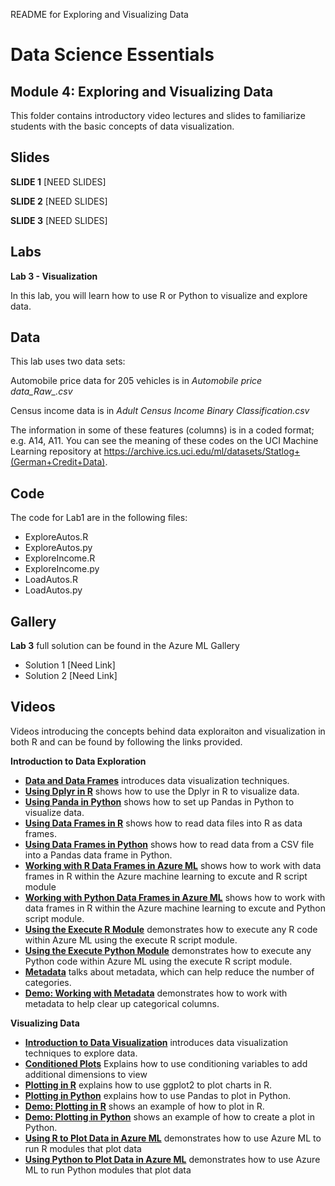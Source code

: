 README for Exploring and Visualizing Data
# Data Science Essentials   
## Module 4: Exploring and Visualizing Data

This folder contains introductory video lectures and slides to familiarize students with the basic concepts of data visualization. 

## Slides  

**SLIDE 1**  [NEED SLIDES]

**SLIDE 2**  [NEED SLIDES]

**SLIDE 3**  [NEED SLIDES]

## Labs

**Lab 3 - Visualization** 

In this lab, you will learn how to use R or Python to visualize and explore data.

## Data

This lab uses two data sets:

Automobile price data for 205 vehicles is in *Automobile price data_Raw_.csv*

Census income data is in *Adult Census Income Binary Classification.csv*

The information in some of these features (columns) is in a coded format; e.g. A14, A11. You can see the meaning of these codes on the UCI Machine Learning repository at
https://archive.ics.uci.edu/ml/datasets/Statlog+(German+Credit+Data).

## Code

The code for Lab1 are in the following files:

- ExploreAutos.R
- ExploreAutos.py
- ExploreIncome.R
- ExploreIncome.py
- LoadAutos.R
- LoadAutos.py

## Gallery

**Lab 3** full solution can be found in the Azure ML Gallery

- Solution 1 [Need Link]
- Solution 2 [Need Link]

## Videos  

Videos introducing the concepts behind data exploraiton and visualization in both R and can be found by following the links provided. 

**Introduction to Data Exploration**

- **[Data and Data Frames](https://youtu.be/HKnWE_l29Kg)** introduces data visualization techniques.
- **[Using Dplyr in R](https://youtu.be/im6zWhDFL9Y)** shows how to use the Dplyr in R to visualize data.
- **[Using Panda in Python](https://youtu.be/CgRe0CGVm6Q)** shows how to set up Pandas in Python to visualize data.
- **[Using Data Frames in R](https://youtu.be/eKDfm4PF7BU)** shows how to read data files into R as data frames.
- **[Using Data Frames in Python](https://youtu.be/-lLxHiu8Yvs)** shows how to read data from a CSV file into a Pandas data frame in Python.
- **[Working with R Data Frames in Azure ML](https://youtu.be/yHzNx-jrlpg)** shows how to work with data frames in R within the Azure machine learning to excute and R script module
- **[Working with Python Data Frames in Azure ML](https://youtu.be/56C3ffWw7Jw)** shows how to work with data frames in R within the Azure machine learning to excute and Python script module.
- **[Using the Execute R Module](https://youtube/94QxOegAoQ4)** demonstrates how to execute any R code within Azure ML using the execute R script module.
- **[Using the Execute Python Module](https://youtu.be/HS8AAcnOw74)** demonstrates how to execute any Python code within Azure ML using the execute R script module.
- **[Metadata](https://youtu.be/_yP_st3uqrY)** talks about metadata, which can help reduce the number of categories.
- **[Demo: Working with Metadata](https://youtu.be/_yP_st3uqrY)** demonstrates how to work with metadata to help clear up categorical columns.


**Visualizing Data**

- **[Introduction to Data Visualization](https://youtu.be/EC8aS3xJbF8)** introduces data visualization techniques to explore data.
- **[Conditioned Plots](https://youtu.be/px0g8p-G2J8)** Explains how to use conditioning variables to add additional dimensions to view
- **[Plotting in R](https://youtu.be/w7smrSnTdrk)** explains how to use ggplot2 to plot charts in R.
- **[Plotting in Python](https://youtu.be/bYHuS7vbJKg)** explains how to use Pandas to plot in Python.
- **[Demo: Plotting in R](https://youtu.be/Ffx7rhp5bRU)** shows an example of how to plot in R.
- **[Demo: Plotting in Python](https://youtu.be/lCTSXlb3Azk)** shows an example of how to create a plot in Python.
- **[Using R to Plot Data in Azure ML](https://youtu.be/fDwe93E-Sqc)** demonstrates how to use Azure ML to run R modules that plot data
- **[Using Python to Plot Data in Azure ML](https://youtu.be/X-gg_68epZ8)** demonstrates how to use Azure ML to run Python modules that plot data



